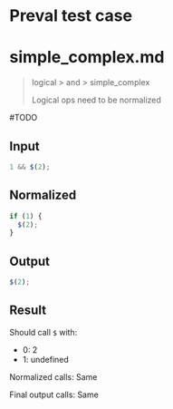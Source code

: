 # Preval test case

# simple_complex.md

> logical > and > simple_complex
>
> Logical ops need to be normalized

#TODO

## Input

`````js filename=intro
1 && $(2);
`````

## Normalized

`````js filename=intro
if (1) {
  $(2);
}
`````

## Output

`````js filename=intro
$(2);
`````

## Result

Should call `$` with:
 - 0: 2
 - 1: undefined

Normalized calls: Same

Final output calls: Same
